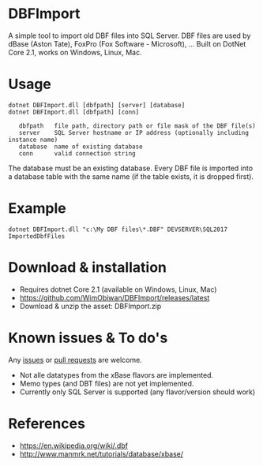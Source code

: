 # DBFImport
A simple tool to import old DBF files into SQL Server.
DBF files are used by dBase (Aston Tate), FoxPro (Fox Software - Microsoft), ...
Built on DotNet Core 2.1, works on Windows, Linux, Mac.

# Usage

    dotnet DBFImport.dll [dbfpath] [server] [database]
    dotnet DBFImport.dll [dbfpath] [conn]

       dbfpath   file path, directory path or file mask of the DBF file(s)
       server    SQL Server hostname or IP address (optionally including instance name)
       database  name of existing database
       conn      valid connection string

The database must be an existing database.  Every DBF file is imported into a database table with the same name (if the table exists, it is dropped first).

# Example

    dotnet DBFImport.dll "c:\My DBF files\*.DBF" DEVSERVER\SQL2017 ImportedDbfFiles

# Download & installation
 
 * Requires dotnet Core 2.1 (available on Windows, Linux, Mac)
 * https://github.com/WimObiwan/DBFImport/releases/latest
 * Download & unzip the asset: DBFImport.zip

# Known issues & To do's

Any [issues](https://github.com/WimObiwan/DBFImport/issues) or [pull requests](https://github.com/WimObiwan/DBFImport/pulls) are welcome.

 * Not alle datatypes from the xBase flavors are implemented.
 * Memo types (and DBT files) are not yet implemented.
 * Currently only SQL Server is supported (any flavor/version should work)

# References

 * https://en.wikipedia.org/wiki/.dbf
 * http://www.manmrk.net/tutorials/database/xbase/ 
